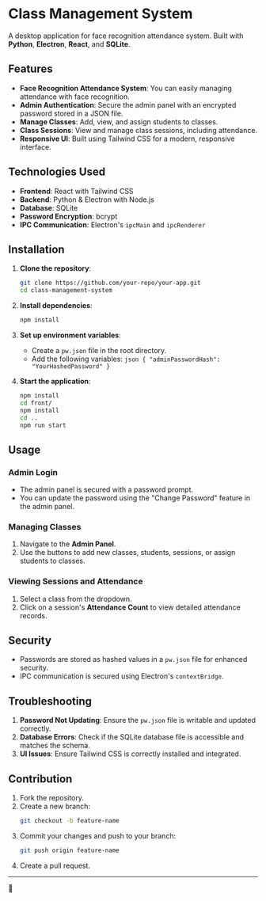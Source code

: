 # Class Management System

A desktop application for face recognition attendance system. Built with **Python**, **Electron**, **React**, and **SQLite**.

## Features

- **Face Recognition Attendance System**: You can easily managing attendance with face recognition.
- **Admin Authentication**: Secure the admin panel with an encrypted password stored in a JSON file.
- **Manage Classes**: Add, view, and assign students to classes.
- **Class Sessions**: View and manage class sessions, including attendance.
- **Responsive UI**: Built using Tailwind CSS for a modern, responsive interface.

## Technologies Used

- **Frontend**: React with Tailwind CSS
- **Backend**: Python & Electron with Node.js
- **Database**: SQLite
- **Password Encryption**: bcrypt
- **IPC Communication**: Electron's `ipcMain` and `ipcRenderer`

## Installation

1. **Clone the repository**:

   ```bash
   git clone https://github.com/your-repo/your-app.git
   cd class-management-system
   ```

2. **Install dependencies**:

   ```bash
   npm install
   ```

3. **Set up environment variables**:

   - Create a `pw.json` file in the root directory.
   - Add the following variables:
     `json
 {
    "adminPasswordHash": "YourHashedPassword"
 }
`

4. **Start the application**:
   ```bash
   npm install
   cd front/
   npm install
   cd ..
   npm run start
   ```

## Usage

### Admin Login

- The admin panel is secured with a password prompt.
- You can update the password using the "Change Password" feature in the admin panel.

### Managing Classes

1. Navigate to the **Admin Panel**.
2. Use the buttons to add new classes, students, sessions, or assign students to classes.

### Viewing Sessions and Attendance

1. Select a class from the dropdown.
2. Click on a session's **Attendance Count** to view detailed attendance records.

## Security

- Passwords are stored as hashed values in a `pw.json` file for enhanced security.
- IPC communication is secured using Electron's `contextBridge`.

## Troubleshooting

1. **Password Not Updating**: Ensure the `pw.json` file is writable and updated correctly.
2. **Database Errors**: Check if the SQLite database file is accessible and matches the schema.
3. **UI Issues**: Ensure Tailwind CSS is correctly installed and integrated.

## Contribution

1. Fork the repository.
2. Create a new branch:
   ```bash
   git checkout -b feature-name
   ```
3. Commit your changes and push to your branch:
   ```bash
   git push origin feature-name
   ```
4. Create a pull request.

---

🥹
